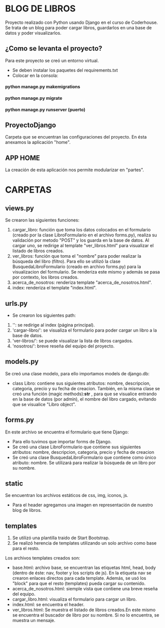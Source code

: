 # BLOG DE LIBROS

Proyecto realizado con Python usando Django en el curso de Coderhouse.
Se trata de un blog para poder cargar libros, guardarlos en una base de datos y poder visualizarlos.

## ¿Como se levanta el proyecto?

Para este proyecto se creó un entorno virtual.

- Se deben instalar los paquetes del requirements.txt
- Colocar en la consola: 
#### python manage.py makemigrations 
#### python manage.py migrate 
#### python manage.py runserver (puerto)

## ProyectoDjango
 
Carpeta que se encuentran las configuraciones del proyecto. En ésta anexamos la aplicación "home".

## APP HOME

La creación de esta aplicación nos permite modularizar en "partes".

# CARPETAS

## views.py

Se crearon las siguientes funciones:

1. cargar_libro: función que toma los datos colocados en el formulario (creado por la clase LibroFormulario en el archivo forms.py), realiza su validación por metodo "POST" y los guarda en la base de datos. Al cargar uno, se redirige al template "ver_libros.html" para visualizar el listado de libros creados.
2. ver_libros: función que toma el "nombre" para poder realizar la búsqueda del libro (filtro). Para ello se utilizó la clase BusquedaLibroFormulario (creado en archivo forms.py) para la visualizacion del formulario. Se renderiza este mismo y además se pasa por contexto, los libros creados.
3. acerca_de_nosotros: renderiza template "acerca_de_nosotros.html".
4. index: renderiza el template "index.html".

## urls.py

- Se crearon los siguientes path:

1. '': se redirige al index (página principal).
2. 'cargar-libro/': se visualiza el formulario para poder cargar un libro a la base de datos.
3. 'ver-libros/': se puede visualizar la lista de libros cargados.
4. 'nosotros/': breve reseña del equipo del proyecto.

## models.py

Se creó una clase modelo, para ello importamos models de django.db:

- class Libro: contiene sus siguientes atributos: nombre, descripcion, categoria, precio y su fecha de creacion. 
También, en la misma clase se creó una función (magic methods):__str__ , para que se visualice entrando en la base de datos (por admin), el nombre del libro cargado, evitando que se visualice "Libro object".

## forms.py 

En este archivo se encuentra el formulario que tiene Django:

- Para ello tuvimos que importar forms de Django.
- Se creó una clase LibroFormulario que contiene sus siguientes atributos:
nombre, descripcion, categoria, precio y fecha de creacion
- Se creó una clase BusquedaLibroFormulario que contiene como único atributo: nombre. Se utilizará para realizar la búsqueda de un libro por su nombre. 

## static

Se encuentran los archivos estáticos de css, img, iconos, js.
- Para el header agregamos una imagen en representación de nuestro blog de libros.

## templates

1. Se utilizó una plantilla traido de Start Bootstrap.
2. Se realizó herencia de templates utilizando un solo archivo como base para el resto.

Los archivos templates creados son:

- base.html: archivo base, se encuentran las etiquetas html, head, body (dentro de éste: nav, footer y los scripts de js). En la etiqueta nav se crearon enlaces directos para cada template. Además, se usó los "block" para que el resto (templates) pueda cargar su contenido. 
- acerca_de_nosotros.html: siemple vista que contiene una breve reseña del equipo.
- cargar_libro.html: visualiza el formulario para cargar un libro.
- index.html: se encuentra el header.
- ver_libros.html: Se muestra el listado de libros creados.En este mismo se encuentra el buscador de libro por su nombre. Si no lo encuentra, se muestra un mensaje. 
